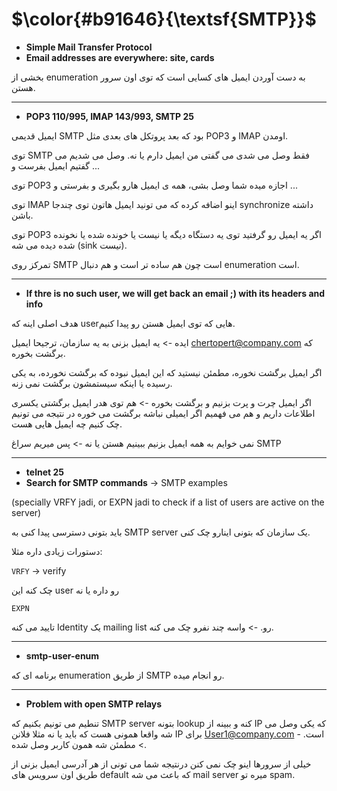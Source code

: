 $\color{#b91646}{\textsf{SMTP}}$
=================================

- **Simple Mail Transfer Protocol**
- **Email addresses are everywhere: site, cards**

بخشی از enumeration به دست آوردن ایمیل های کسایی است که توی اون سرور هستن.
______________
- **POP3 110/995, IMAP 143/993, SMTP 25**

ایمیل قدیمی SMTP بود که بعد پروتکل های بعدی مثل POP3 و IMAP اومدن.

توی SMTP فقط وصل می شدی می گفتی من ایمیل دارم یا نه. وصل می شدیم می گفتیم ایمیل بفرست و ...

توی POP3 اجازه میده شما وصل بشی، همه ی ایمیل هارو بگیری و بفرستی و ...

توی IMAP اینو اضافه کرده که می تونید ایمیل هاتون توی چندجا synchronize داشته باشن.

توی POP3 اگر یه ایمیل رو گرفتید توی یه دستگاه دیگه یا نیست یا خونده شده یا نخونده شده دیده می شه (sink نیست).

تمرکز روی SMTP است چون هم ساده تر است و هم دنبال enumeration است.
________________________________
- **If thre is no such user, we will get back an email ;) with its headers and info**


هدف اصلی اینه که userهایی که توی ایمیل هستن رو پیدا کنیم.

ایده -> یه ایمیل بزنی به یه سازمان، ترجیحا ایمیل chertopert@company.com که برگشت بخوره.

اگر ایمیل برگشت نخوره، مطمئن نیستید که این ایمیل نبوده که برگشت نخورده، به یکی رسیده یا اینکه سیستمشون برگشت نمی زنه.

اگر ایمیل چرت و پرت بزنیم و برگشت بخوره -> هم توی هدر ایمیل برگشتی یکسری اطلاعات داریم و هم می فهمیم اگر ایمیلی نباشه برگشت می خوره در نتیجه می تونیم چک کنیم چه ایمیل هایی هست.

نمی خوایم به همه ایمیل بزنیم ببینیم هستن یا نه -> پس میریم سراغ SMTP
___________
- **telnet <server> 25**
- **Search for SMTP commands** -> SMTP examples

(specially VRFY jadi, or EXPN jadi to check if a list of users are active on the server)

باید بتونی دسترسی پیدا کنی به SMTP server یک سازمان که بتونی اینارو چک کنی.

دستورات زیادی داره مثلا:

`VRFY` -> verify

چک کنه این user رو داره یا نه

`EXPN`


تایید می کنه Identity یک mailing list رو. -> واسه چند نفرو چک می کنه.
____________
- **smtp-user-enum**

برنامه ای که enumeration از طریق SMTP رو انجام میده.

_________________
- **Problem with open SMTP relays**

تنطیم می تونیم بکنیم که SMTP server بتونه lookup کنه و ببینه از IP که یکی وصل می شه واقعا همونی هست که باید یا نه مثلا فلانن IP برای User1@company.com است. -> مطمئن شه همون کاربر وصل شده.

خیلی از سرورها اینو چک نمی کنن درنتیجه  شما می تونی از هر آدرسی ایمیل بزنی از طریق اون سرویس های default که باعث می شه mail server میره تو spam.
